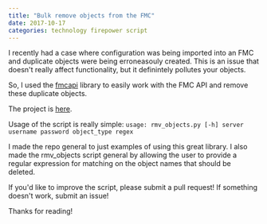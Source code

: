 ```yaml
---
title: "Bulk remove objects from the FMC"
date: 2017-10-17
categories: technology firepower script
---
```

I recently had a case where configuration was being imported into an FMC and duplicate objects were being erroneasouly created. This is an issue that doesn't really affect functionality, but it definintely pollutes your objects.

So, I used the [fmcapi](https://github.com/daxm/fmcapi) library to easily work with the FMC API and remove these duplicate objects.

The project is [here](https://github.com/sambyers/fmcapi-examples).

Usage of the script is really simple: `usage: rmv_objects.py [-h] server username password object_type regex`

I made the repo general to just examples of using this great library. I also made the rmv_objects script general by allowing the user to provide a regular expression for matching on the object names that should be deleted.

If you'd like to improve the script, please submit a pull request! If something doesn't work, submit an issue!

Thanks for reading!